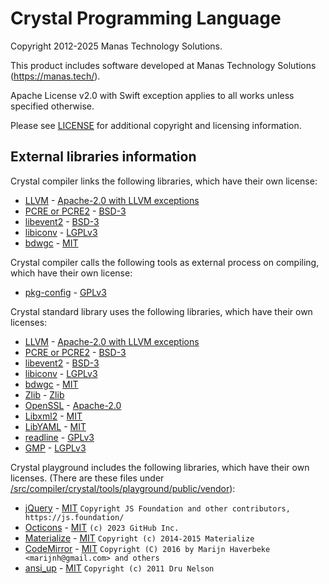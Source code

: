 # Crystal Programming Language

Copyright 2012-2025 Manas Technology Solutions.

This product includes software developed at Manas Technology Solutions (<https://manas.tech/>).

Apache License v2.0 with Swift exception applies to all works unless specified
otherwise.

Please see [LICENSE](/LICENSE) for additional copyright and licensing information.

## External libraries information

Crystal compiler links the following libraries, which have their own license:

  * [LLVM][] - [Apache-2.0 with LLVM exceptions][]
  * [PCRE or PCRE2][] - [BSD-3][]
  * [libevent2][] - [BSD-3][]
  * [libiconv][] - [LGPLv3][]
  * [bdwgc][] - [MIT][]

Crystal compiler calls the following tools as external process on compiling, which have their own license:

  * [pkg-config](https://www.freedesktop.org/wiki/Software/pkg-config/) - [GPLv3]

Crystal standard library uses the following libraries, which have their own licenses:

  * [LLVM][] - [Apache-2.0 with LLVM exceptions][]
  * [PCRE or PCRE2][] - [BSD-3][]
  * [libevent2][] - [BSD-3][]
  * [libiconv][] - [LGPLv3][]
  * [bdwgc][] - [MIT][]
  * [Zlib][] - [Zlib][Zlib-license]
  * [OpenSSL][] - [Apache-2.0][]
  * [Libxml2][] - [MIT][]
  * [LibYAML][] - [MIT][]
  * [readline][] - [GPLv3][]
  * [GMP][] - [LGPLv3][]

Crystal playground includes the following libraries, which have their own licenses.
(There are these files under [/src/compiler/crystal/tools/playground/public/vendor](/src/compiler/crystal/tools/playground/public/vendor)):

   * [jQuery][] - [MIT][]
     `Copyright JS Foundation and other contributors, https://js.foundation/`
   * [Octicons][] - [MIT][] `(c) 2023 GitHub Inc.`
   * [Materialize][] - [MIT][] `Copyright (c) 2014-2015 Materialize`
   * [CodeMirror][] - [MIT][] `Copyright (C) 2016 by Marijn Haverbeke <marijnh@gmail.com> and others`
   * [ansi\_up][] - [MIT][] `Copyright (c) 2011 Dru Nelson`

<!-- licenses -->
[Apache-2.0]: https://www.openssl.org/source/apache-license-2.0.txt
[Apache-2.0 with LLVM exceptions]: https://raw.githubusercontent.com/llvm/llvm-project/main/llvm/LICENSE.TXT
[BSD-3]: https://opensource.org/licenses/BSD-3-Clause
[GPLv3]: https://www.gnu.org/licenses/gpl-3.0.en.html
[LGPLv3]: https://www.gnu.org/licenses/lgpl-3.0.en.html
[MIT]: https://opensource.org/licenses/MIT
[OFL-1.1]: https://opensource.org/licenses/OFL-1.1
[Zlib-license]: https://opensource.org/licenses/Zlib
<!-- libraries -->
[ansi\_up]: https://github.com/drudru/ansi\_up
[bdwgc]: http://www.hboehm.info/gc/
[CodeMirror]: https://codemirror.net/
[jQuery]: https://jquery.com/
[GMP]: https://gmplib.org/
[libevent2]: http://libevent.org/
[libiconv]: https://www.gnu.org/software/libiconv/
[Libxml2]: http://xmlsoft.org/
[LibYAML]: http://pyyaml.org/wiki/LibYAML
[LLVM]: http://llvm.org/
[Materialize]: http://materializecss.com/
[Octicons]: https://octicons.github.com/
[OpenSSL]: https://www.openssl.org/
[PCRE or PCRE2]: http://pcre.org/
[readline]: https://tiswww.case.edu/php/chet/readline/rltop.html
[Zlib]: http://www.zlib.net/
